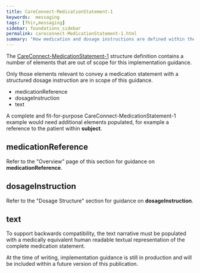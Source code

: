 ```yaml
---
title: CareConnect-MedicationStatement-1
keywords:  messaging
tags: [fhir,messaging]
sidebar: foundations_sidebar
permalink: careconnect-MedicationStatement-1.html
summary: "How medication and dosage instructions are defined within the CareConnect-MedicationStatement-1 profiled resource"
---
```




The [CareConnect-MedicationStatement-1](https://fhir.hl7.org.uk/STU3/StructureDefinition/CareConnect-MedicationDispense-1) structure definition contains a number of elements that are out of scope for this implementation guidance. 

Only those elements relevant to convey a medication statement with a structured dosage instruction are in scope of this guidance.
  * medicationReference
  * dosageInstruction
  * text
  
A complete and fit-for-purpose CareConnect-MedicationStatement-1 example would need additional elements populated, for example a reference to the patient within **subject**.

## medicationReference ##

Refer to the "Overview" page of this section for guidance on **medicationReference**.

## dosageInstruction ##

Refer to the "Dosage Structure" section for guidance on **dosageInstruction**.

## text ##

To support backwards compatibility, the text narrative must be populated with a medically equivalent human readable textual representation of the complete medication statement.

At the time of writing, implementation guidance is still in production and will be included within a future version of this publication.